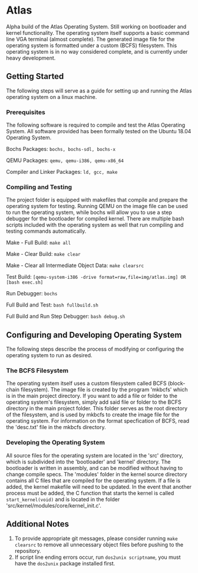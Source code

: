 # Atlas
Alpha build of the Atlas Operating System. Still working on bootloader and kernel functionality. The operating system itself supports a basic command line VGA terminal (almost complete). The generated image file for the operating system is formatted under a custom (BCFS) filesystem. This operating system is in no way considered complete, and is currently under heavy development.

## Getting Started
The following steps will serve as a guide for setting up and running the Atlas operating system on a linux machine.

### Prerequisites
The following software is required to compile and test the Atlas Operating System. All software provided has been formally tested on the Ubuntu 18.04 Operating System.

Bochs Packages:
```bochs, bochs-sdl, bochs-x```

QEMU Packages:
```qemu, qemu-i386, qemu-x86_64```

Compiler and Linker Packages:
```ld, gcc, make```

### Compiling and Testing
The project folder is equipped with makefiles that compile and prepare the operating system for testing. Running QEMU on the image file can be used to run the operating system, while bochs will allow you to use a step debugger for the bootloader for compiled kernel. There are multiple bash scripts included with the operating system as well that run compiling and testing commands automatically.

Make - Full Build:
```make all```

Make - Clear Build:
```make clear```

Make - Clear all Intermediate Object Data:
```make clearsrc```

Test Build:
```[qemu-system-i386 -drive format=raw,file=img/atlas.img] OR [bash exec.sh]```

Run Debugger:
```bochs```

Full Build and Test:
```bash fullbuild.sh```

Full Build and Run Step Debugger:
```bash debug.sh```

## Configuring and Developing Operating System
The following steps describe the process of modifying or configuring the operating system to run as desired.

### The BCFS Filesystem
The operating system itself uses a custom filesystem called BCFS (block-chain filesystem). The image file is created by the program 'mkbcfs' which is in the main project directory. If you want to add a file or folder to the operating system's filesystem, simply add said file or folder to the BCFS directory in the main project folder. This folder serves as the root directory of the filesystem, and is used by mkbcfs to create the image file for the operating system. For information on the format specfication of BCFS, read the 'desc.txt' file in the mkbcfs directory.

### Developing the Operating System
All source files for the operating system are located in the 'src' directory, which is subdivided into the 'bootloader' and 'kernel' directory. The bootloader is written in assembly, and can be modified without having to change compile specs. The 'modules' folder in the kernel source directory contains all C files that are compiled for the operating system. If a file is added, the kernel makefile will need to be updated. In the event that another process must be added, the C function that starts the kernel is called `start_kernel(void)` and is located in the folder 'src/kernel/modules/core/kernel_init.c'.

## Additional Notes
1. To provide appropriate git messages, please consider running `make clearsrc` to remove all unnecessary object files before pushing to the repository.
2. If script line ending errors occur, run `dos2unix scriptname`, you must have the `dos2unix` package installed first.